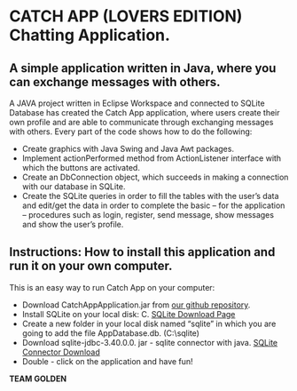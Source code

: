 # CATCH APP (LOVERS EDITION) Chatting Application.

## A simple application written in Java, where you can exchange messages with others.

A JAVA project written in Eclipse Workspace and connected to SQLite Database has created the Catch App application, where users create their own profile and are able to communicate through exchanging messages with others.
Every part of the code shows how to do the following:

*	Create graphics with Java Swing and Java Awt packages.
*	Implement actionPerformed method from ActionListener interface with which the buttons are activated. 
*	Create an DbConnection object, which succeeds in making a connection with our database in SQLite. 
*	Create the SQLite queries in order to fill the tables with the user’s data and edit/get the data in order to complete the basic – for the application – procedures such as login, register, send message, show messages and show the user’s profile. 

## Instructions: How to install this application and run it on your own computer.
This is an easy way to run Catch App on your computer:

* Download CatchAppApplication.jar from [our github repository](https://github.com/mariachrisochoou/prog2).
* Install SQLite on your local disk: C. [SQLite Download Page](https://www.sqlite.org/download.html)
*	Create a new folder in your local disk named “sqlite” in which you are going to add the file AppDatabase.db. (C:\sqlite)
*	Download sqlite-jdbc-3.40.0.0. jar - sqlite connector with java. [SQLite Connector Download](https://mvnrepository.com/artifact/org.xerial/sqlite-jdbc)
*	Double - click on the application and have fun!




**TEAM GOLDEN**
